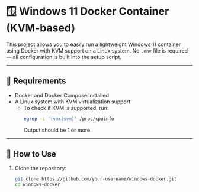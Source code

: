 # 🪟 Windows 11 Docker Container (KVM-based)

This project allows you to easily run a lightweight Windows 11 container using Docker with KVM support on a Linux system. No `.env` file is required — all configuration is built into the setup script.

---

## 🧰 Requirements

- Docker and Docker Compose installed
- A Linux system with KVM virtualization support
  - To check if KVM is supported, run:
    ```bash
    egrep -c '(vmx|svm)' /proc/cpuinfo
    ```
    Output should be 1 or more.

---

## 🚀 How to Use

1. Clone the repository:
   ```bash
   git clone https://github.com/your-username/windows-docker.git
   cd windows-docker

